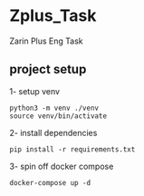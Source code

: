 # Zplus_Task
Zarin Plus Eng Task

## project setup

1- setup venv
```
python3 -m venv ./venv
source venv/bin/activate
```

2- install dependencies
```
pip install -r requirements.txt
```

3- spin off docker compose
```
docker-compose up -d
```